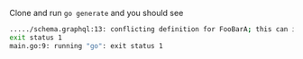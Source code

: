 Clone and run `go generate` and you should see

```sh
...../schema.graphql:13: conflicting definition for FooBarA; this can indicate either a genqlient internal error, a conflict between user-specified type-names, or some very tricksy GraphQL field/type names: expected 2 fields, got 1
exit status 1
main.go:9: running "go": exit status 1
```
